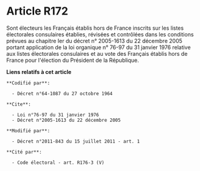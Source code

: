 # Article R172

Sont électeurs les Français établis hors de France inscrits sur les listes électorales consulaires établies, révisées et
contrôlées dans les conditions prévues au chapitre Ier du décret n° 2005-1613 du 22 décembre 2005 portant application de la
loi organique n° 76-97 du 31 janvier 1976 relative aux listes électorales consulaires et au vote des Français établis hors de
France pour l'élection du Président de la République.

**Liens relatifs à cet article**

	**Codifié par**:

	  - Décret n°64-1087 du 27 octobre 1964

	**Cite**:

	  - Loi n°76-97 du 31 janvier 1976
	  - Décret n°2005-1613 du 22 décembre 2005

	**Modifié par**:

	  - Décret n°2011-843 du 15 juillet 2011 - art. 1

	**Cité par**:

	  - Code électoral - art. R176-3 (V)
